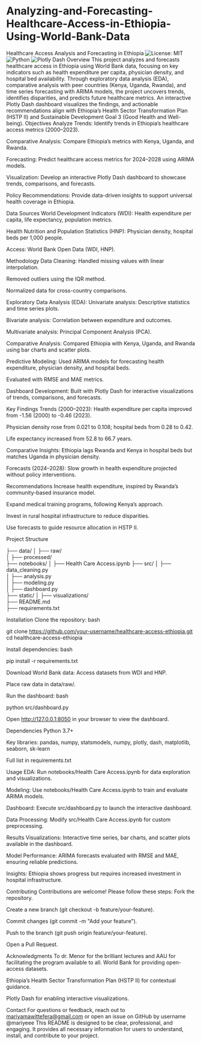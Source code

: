 # Analyzing-and-Forecasting-Healthcare-Access-in-Ethiopia-Using-World-Bank-Data
Healthcare Access Analysis and Forecasting in Ethiopia
![License: MIT](https://img.shields.io/badge/License-MIT-yellow.svg) ![Python](https://img.shields.io/badge/Python-3.8%2B-blue) ![Plotly Dash](https://img.shields.io/badge/Plotly%20Dash-Interactive%20Visualizations-green)
Overview
This project analyzes and forecasts healthcare access in Ethiopia using World Bank data, focusing on key indicators such as health expenditure per capita, physician density, and hospital bed availability. Through exploratory data analysis (EDA), comparative analysis with peer countries (Kenya, Uganda, Rwanda), and time series forecasting with ARIMA models, the project uncovers trends, identifies disparities, and predicts future healthcare metrics. An interactive Plotly Dash dashboard visualizes the findings, and actionable recommendations align with Ethiopia’s Health Sector Transformation Plan (HSTP II) and Sustainable Development Goal 3 (Good Health and Well-being).
Objectives
Analyze Trends: Identify trends in Ethiopia’s healthcare access metrics (2000–2023).

Comparative Analysis: Compare Ethiopia’s metrics with Kenya, Uganda, and Rwanda.

Forecasting: Predict healthcare access metrics for 2024–2028 using ARIMA models.

Visualization: Develop an interactive Plotly Dash dashboard to showcase trends, comparisons, and forecasts.

Policy Recommendations: Provide data-driven insights to support universal health coverage in Ethiopia.

Data Sources
World Development Indicators (WDI): Health expenditure per capita, life expectancy, population metrics.

Health Nutrition and Population Statistics (HNP): Physician density, hospital beds per 1,000 people.

Access: World Bank Open Data (WDI, HNP).

Methodology
Data Cleaning:
Handled missing values with linear interpolation.

Removed outliers using the IQR method.

Normalized data for cross-country comparisons.

Exploratory Data Analysis (EDA):
Univariate analysis: Descriptive statistics and time series plots.

Bivariate analysis: Correlation between expenditure and outcomes.

Multivariate analysis: Principal Component Analysis (PCA).

Comparative Analysis:
Compared Ethiopia with Kenya, Uganda, and Rwanda using bar charts and scatter plots.

Predictive Modeling:
Used ARIMA models for forecasting health expenditure, physician density, and hospital beds.

Evaluated with RMSE and MAE metrics.

Dashboard Development:
Built with Plotly Dash for interactive visualizations of trends, comparisons, and forecasts.

Key Findings
Trends (2000–2023):
Health expenditure per capita improved from -1.56 (2000) to -0.46 (2023).

Physician density rose from 0.021 to 0.108; hospital beds from 0.28 to 0.42.

Life expectancy increased from 52.8 to 66.7 years.

Comparative Insights:
Ethiopia lags Rwanda and Kenya in hospital beds but matches Uganda in physician density.

Forecasts (2024–2028):
Slow growth in health expenditure projected without policy interventions.

Recommendations
Increase health expenditure, inspired by Rwanda’s community-based insurance model.

Expand medical training programs, following Kenya’s approach.

Invest in rural hospital infrastructure to reduce disparities.

Use forecasts to guide resource allocation in HSTP II.

Project Structure

├── data/
│   ├── raw/                     
│   ├── processed/               
├── notebooks/
│   ├── Health Care Access.ipynb 
├── src/
│   ├── data_cleaning.py        
│   ├── analysis.py             
│   ├── modeling.py            
│   ├── dashboard.py           
├── static/
│   ├── visualizations/          
├── README.md                    
├── requirements.txt            
                    
Installation
Clone the repository:
bash

git clone https://github.com/your-username/healthcare-access-ethiopia.git
cd healthcare-access-ethiopia

Install dependencies:
bash

pip install -r requirements.txt

Download World Bank data:
Access datasets from WDI and HNP.

Place raw data in data/raw/.

Run the dashboard:
bash

python src/dashboard.py

Open http://127.0.0.1:8050 in your browser to view the dashboard.

Dependencies
Python 3.7+

Key libraries: pandas, numpy, statsmodels, numpy, plotly, dash, matplotlib, seaborn, sk-learn

Full list in requirements.txt

Usage
EDA: Run notebooks/Health Care Access.ipynb for data exploration and visualizations.

Modeling: Use notebooks/Health Care Access.ipynb to train and evaluate ARIMA models.

Dashboard: Execute src/dashboard.py to launch the interactive dashboard.

Data Processing: Modify src/Health Care Access.ipynb for custom preprocessing.

Results
Visualizations: Interactive time series, bar charts, and scatter plots available in the dashboard.

Model Performance: ARIMA forecasts evaluated with RMSE and MAE, ensuring reliable predictions.

Insights: Ethiopia shows progress but requires increased investment in hospital infrastructure.

Contributing
Contributions are welcome! Please follow these steps:
Fork the repository.

Create a new branch (git checkout -b feature/your-feature).

Commit changes (git commit -m "Add your feature").

Push to the branch (git push origin feature/your-feature).

Open a Pull Request.

Acknowledgments
To dr. Menor for the brilliant lectures and AAU for facilitating the program available to all.
World Bank for providing open-access datasets.

Ethiopia’s Health Sector Transformation Plan (HSTP II) for contextual guidance.

Plotly Dash for enabling interactive visualizations.

Contact
For questions or feedback, reach out to mariyamawittefera@gmail.com or open an issue on GitHub by username @mariyeee
This README is designed to be clear, professional, and engaging. It provides all necessary information for users to understand, install, and contribute to your project.

